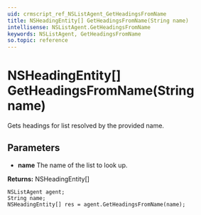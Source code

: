 ```yaml
---
uid: crmscript_ref_NSListAgent_GetHeadingsFromName
title: NSHeadingEntity[] GetHeadingsFromName(String name)
intellisense: NSListAgent.GetHeadingsFromName
keywords: NSListAgent, GetHeadingsFromName
so.topic: reference
---
```


# NSHeadingEntity[] GetHeadingsFromName(String name)

Gets headings for list resolved by the provided name.

## Parameters

* **name** The name of the list to look up.

**Returns:** NSHeadingEntity[]

```crmscript
NSListAgent agent;
String name;
NSHeadingEntity[] res = agent.GetHeadingsFromName(name);
```

